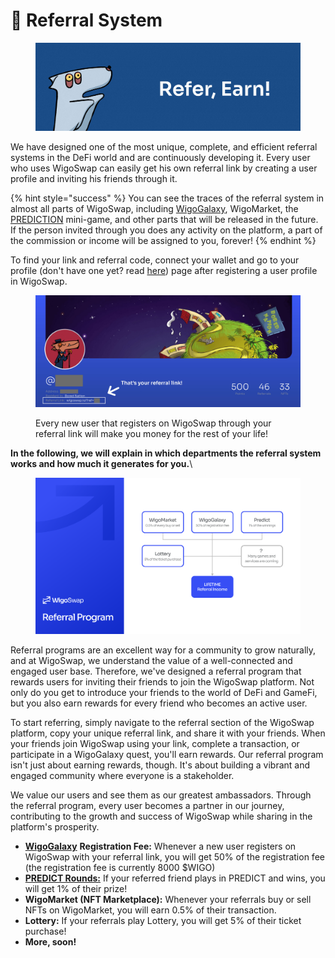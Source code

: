 # 💸 Referral System

<figure><img src="../.gitbook/assets/Referral.jpg" alt=""><figcaption></figcaption></figure>

We have designed one of the most unique, complete, and efficient referral systems in the DeFi world and are continuously developing it. Every user who uses WigoSwap can easily get his own referral link by creating a user profile and inviting his friends through it.&#x20;

{% hint style="success" %}
You can see the traces of the referral system in almost all parts of WigoSwap, including [WigoGalaxy](wigogalaxy/), WigoMarket, the [PREDICTION](predict-mini-game/) mini-game, and other parts that will be released in the future. If the person invited through you does any activity on the platform, a part of the commission or income will be assigned to you, forever!
{% endhint %}

To find your link and referral code, connect your wallet and go to your profile (don't have one yet? read [here](wigogalaxy/getting-started.md)) page after registering a user profile in WigoSwap.

<figure><img src="../.gitbook/assets/Referral-link.jpg" alt=""><figcaption><p>Every new user that registers on WigoSwap through your referral link will make you money for the rest of your life!</p></figcaption></figure>

**In the following, we will explain in which departments the referral system works and how much it generates for you.**\


<figure><img src="../.gitbook/assets/Referral-Program.png" alt=""><figcaption></figcaption></figure>

Referral programs are an excellent way for a community to grow naturally, and at WigoSwap, we understand the value of a well-connected and engaged user base. Therefore, we've designed a referral program that rewards users for inviting their friends to join the WigoSwap platform. Not only do you get to introduce your friends to the world of DeFi and GameFi, but you also earn rewards for every friend who becomes an active user.

To start referring, simply navigate to the referral section of the WigoSwap platform, copy your unique referral link, and share it with your friends. When your friends join WigoSwap using your link, complete a transaction, or participate in a WigoGalaxy quest, you'll earn rewards. Our referral program isn't just about earning rewards, though. It's about building a vibrant and engaged community where everyone is a stakeholder.

We value our users and see them as our greatest ambassadors. Through the referral program, every user becomes a partner in our journey, contributing to the growth and success of WigoSwap while sharing in the platform's prosperity.

* [**WigoGalaxy**](wigogalaxy/) **Registration Fee:** Whenever a new user registers on WigoSwap with your referral link, you will get 50% of the registration fee (the registration fee is currently 8000 $WIGO)
* [**PREDICT Rounds:**](predict-mini-game/) If your referred friend plays in PREDICT and wins, you will get 1% of their prize!
* **WigoMarket (NFT Marketplace):** Whenever your referrals buy or sell NFTs on WigoMarket, you will earn 0.5% of their transaction.
* **Lottery:** If your referrals play Lottery, you will get 5% of their ticket purchase!
* **More, soon!**
